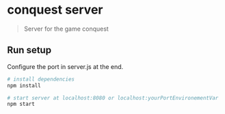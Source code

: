 # conquest server

> Server for the game conquest

## Run setup

Configure the port in server.js at the end.

``` bash
# install dependencies
npm install

# start server at localhost:8080 or localhost:yourPortEnvironementVar
npm start
```
